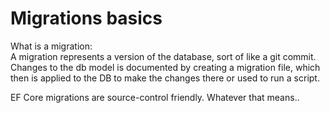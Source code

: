 

# Migrations basics

What is a migration:\
A migration represents a version of the database, sort of like a git commit. Changes to the db model is
documented by creating a migration file, which then is applied to the DB to make the changes there or 
used to run a script.

EF Core migrations are source-control friendly.
Whatever that means..
